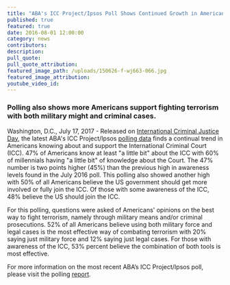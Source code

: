 ```yaml
---
title: "ABA's ICC Project/Ipsos Poll Shows Continued Growth in American Support for the ICC and its work"
published: true
featured: true
date: 2016-08-01 12:00:00
category: news
contributors:
description:
pull_quote:
pull_quote_attribution:
featured_image_path: /uploads/150626-f-wj663-066.jpg
featured_image_attribution:
youtube_video_id:
---
```



### Polling also shows more Americans support fighting terrorism with both military might and criminal cases.&nbsp;

Washington, D.C., July 17, 2017 - Released on [International Criminal Justice Day](https://www.facebook.com/InternationalCriminalCourt), the latest ABA's ICC Project/Ipsos [polling data](https://www.international-criminal-justice-today.org/ipsos-polling-data/) finds a continual trend in Americans knowing about and support the International Criminal Court (ICC). 47% of Americans know at least "a little bit" about the ICC with 60% of millennials having "a little bit" of knowledge about the Court. The 47% number is two points higher (45%) than the previous high in awareness levels found in the July 2016 poll. This polling also showed another high with 50% of all Americans believe the US government should get more involved or fully join the ICC. Of those with some awareness of the ICC, 48% believe the US should join the ICC.&nbsp;

For this polling, questions were asked of Americans' opinions on the best way to fight terrorism, namely through military means and/or criminal prosecutions. 52% of all Americans believe using both military force and legal cases is the most effective way of combating terrorism with 20% saying just military force and 12% saying just legal cases. For those with awareness of the ICC, 53% percent believe the combination of both tools is most effective.

For more information on the most recent ABA’s ICC Project/Ipsos poll, please visit the polling&nbsp;[report](https://www.international-criminal-justice-today.org/polling-data/2016/04/01/july-2017-ipsos-polling-results/).